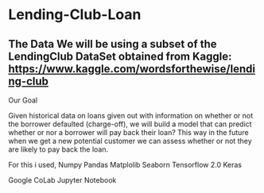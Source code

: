 # Lending-Club-Loan
## The Data  We will be using a subset of the LendingClub DataSet obtained from Kaggle: https://www.kaggle.com/wordsforthewise/lending-club 


Our Goal 

Given historical data on loans given out with information on whether or not the borrower defaulted (charge-off), we will build a model that can predict whether or nor a borrower will pay back their loan? This way in the future when we get a new potential customer we can assess whether or not they are likely to pay back the loan. 

For this i used,
Numpy
Pandas
Matplolib
Seaborn
Tensorflow 2.0
Keras



Google CoLab
Jupyter Notebook
